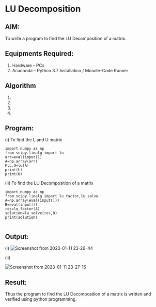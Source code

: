 # LU Decomposition 

## AIM:
To write a program to find the LU Decomposition of a matrix.

## Equipments Required:
1. Hardware – PCs
2. Anaconda – Python 3.7 Installation / Moodle-Code Runner

## Algorithm
1. 
2. 
3. 
4. 

## Program:
(i) To find the L and U matrix
```
import numpy as np
from scipy.linalg import lu
arr=eval(input())
A=np.array(arr)
P,L,U=lu(A)
print(L)
print(U)
```
(ii) To find the LU Decomposition of a matrix
```
import numpy as np
from scipy.linalg import lu_factor,lu_solve
A=np.array(eval(input()))
B=eval(input())
res=lu_factor(A)
solution=lu_solve(res,B)
print(solution)


```

## Output:
(i)
![Screenshot from 2023-01-11 23-26-44](https://user-images.githubusercontent.com/120550359/211882317-2538284e-2926-45b8-bf9e-054c34bb5938.png)

 
 (ii)
 
 ![Screenshot from 2023-01-11 23-27-16](https://user-images.githubusercontent.com/120550359/211882251-c4a107eb-32ad-41de-9c75-64a288a8fa0e.png)



## Result:
Thus the program to find the LU Decomposition of a matrix is written and verified using python programming.


